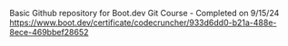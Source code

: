 Basic Github repository for Boot.dev Git Course - Completed on 9/15/24 
https://www.boot.dev/certificate/codecruncher/933d6dd0-b21a-488e-8ece-469bbef28652
